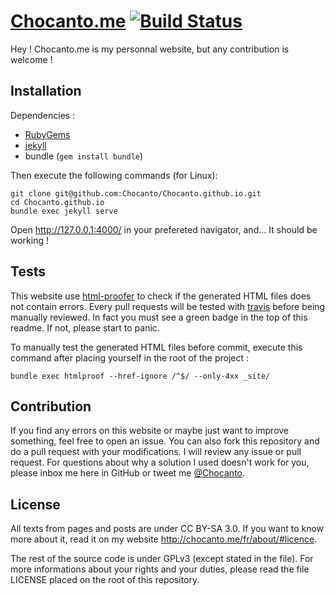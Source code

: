 # [Chocanto.me](http://chocanto.me) [![Build Status](https://travis-ci.org/Chocanto/Chocanto.github.io.svg?branch=master)](https://travis-ci.org/Chocanto/Chocanto.github.io)

Hey ! Chocanto.me is my personnal website, but any contribution is welcome !

## Installation

Dependencies :
* [RubyGems](https://rubygems.org/pages/download)
* [jekyll](http://jekyllrb.com/docs/installation/)
* bundle (`gem install bundle`)

Then execute the following commands (for Linux): 

```
git clone git@github.com:Chocanto/Chocanto.github.io.git
cd Chocanto.github.io
bundle exec jekyll serve
```

Open http://127.0.0.1:4000/ in your prefereted navigator, and... It should be working !

## Tests

This website use [html-proofer](https://github.com/gjtorikian/html-proofer) to check if the generated HTML files does not contain errors. Every pull requests will be tested with [travis](https://travis-ci.org/) before being manually reviewed. In fact you must see a green badge in the top of this readme. If not, please start to panic.

To manually test the generated HTML files before commit, execute this command after placing yourself in the root of the project :
```
bundle exec htmlproof --href-ignore /^$/ --only-4xx _site/
```

## Contribution

If you find any errors on this website or maybe just want to improve something, feel free to open an issue. You can also fork this repository and do a pull request with your modifications. I will review any issue or pull request. For questions about why a solution I used doesn't work for you, please inbox me here in GitHub or tweet me [@Chocanto](https://twitter.com/Chocanto).

## License

All texts from pages and posts are under CC BY-SA 3.0. If you want to know more about it, read it on my website http://chocanto.me/fr/about/#licence.

The rest of the source code is under GPLv3 (except stated in the file). For more informations about your rights and your duties, please read the file LICENSE placed on the root of this repository.